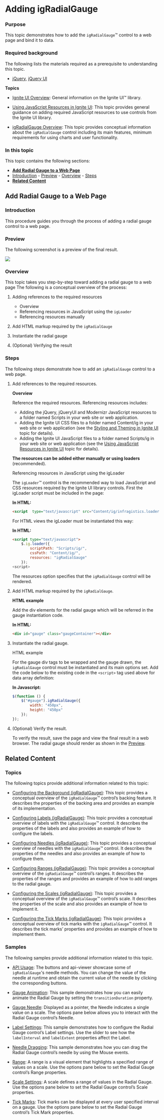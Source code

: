 ﻿<!--
|metadata|
{
    "fileName": "igradialgauge-getting-started-with-igradialgauge",
    "controlName": "igRadialGauge",
    "tags": ["Getting Started","How Do I"]
}
|metadata|
-->

# Adding igRadialGauge


### Purpose

This topic demonstrates how to add the `igRadialGauge`™ control to a web page and bind it to data.

### Required background

The following lists the materials required as a prerequisite to understanding this topic.

-   [jQuery](http://learn.jquery.com/), [jQuery UI](http://jqueryui.com/)

**Topics**

- [Ignite UI Overview](NetAdvantage-for-jQuery-Overview.html): General information on the Ignite UI™ library.

- [Using JavaScript Resources in Ignite UI](Deployment-Guide-JavaScript-Resources.html): This topic provides general guidance on adding required JavaScript resources to use controls from the Ignite UI library.

- [igRadialGauge Overview](igRadialGauge-igRadialGauge-Overview.html): This topic provides conceptual information about the `igRadialGauge` control including its main features, minimum requirements for using charts and user functionality.

### In this topic

This topic contains the following sections:

-   [**Add Radial Gauge to a Web Page**](#add-radial-gauge)
   -   [Introduction](#introduction)
    -   [Preview](#preview)
    -   [Overview](#overview)
    -   [Steps](#steps)
-   [**Related Content**](#related-content)



## <a id="add-radial-gauge"></a>Add Radial Gauge to a Web Page
### <a id="introduction"></a>Introduction

This procedure guides you through the process of adding a radial gauge control to a web page.

### <a id="preview"></a>Preview

The following screenshot is a preview of the final result.

![](images/igRadialGauge_Getting_Started_01.png)

### <a id="overview"></a>Overview

This topic takes you step-by-step toward adding a radial gauge to a web page The following is a conceptual overview of the process:

1.  Adding references to the required resources
    -   Overview
    -   Referencing resources in JavaScript using the `igLoader`
    -   Referencing resources manually

2.  Add HTML markup required by the `igRadialGauge`
3.  Instantiate the radial gauge 
4.  (Optional) Verifying the result

### <a id="steps"></a>Steps

The following steps demonstrate how to add an `igRadialGauge` control to a web page.

1. Add references to the required resources.

	**Overview**
	
	Reference the required resources. Referencing resources includes:
	
	-   Adding the jQuery, jQueryUI and Modernizr JavaScript resources to a folder named Scripts in your web site or web application.
	-   Adding the Ignite UI CSS files to a folder named Content/ig in your web site or web application (see the [Styling and Theming in Ignite UI](Deployment-Guide-Styling-and-Theming.html) topic for details).
	-   Adding the Ignite UI JavaScript files to a folder named Scripts/ig in your web site or web application (see the [Using JavaScript Resources in Ignite UI](Deployment-Guide-JavaScript-Resources.html) topic for details).
	
	**The resources can be added either manually or using loaders** (recommended).
	
	Referencing resources in JavaScript using the igLoader
	
	The `igLoader`™ control is the recommended way to load JavaScript and CSS resources required by the Ignite UI library controls. First the igLoader script must be included in the page:
	
	**In HTML:**
	
	```html
	<script  type="text/javascript" src="Content/ig/infragistics.loader.js"></script>
	```
	
	For HTML views the igLoader must be instantiated this way:
	
	**In HTML:**
	
	```html
	<script type="text/javascript">
	    $.ig.loader({
	        scriptPath: "Scripts/ig/",
	        cssPath: "Content/ig/",
	        resources: "igRadialGauge"
	    });
	<script>
	```
	
	The resources option specifies that the `igRadialGauge` control will be rendered.

2. Add HTML markup required by the `igRadialGauge`.

	**HTML example**
	
	Add the div elements for the radial gauge which will be referred in the gauge instantiation code.
	
	**In HTML:**
	
	```html
	<div id="gauge" class="gaugeContainer"></div>
	```

3. Instantiate the radial gauge.

	HTML example
	
	For the gauge div tags to be wrapped and the gauge drawn, the `igRadialGauge` control must be instantiated and its main options set. Add the code below to the existing code in the `<script>` tag used above for data array definition:
	
	**In Javascript:**
	
	```js
	$(function () {
	    $("#gauge").igRadialGauge({
	        width: "450px",
	        height: "450px"
	    });
	});
	```  

4. (Optional) Verify the result.

	To verify the result, save the page and view the final result in a web browser. The radial gauge should render as shown in the [Preview](#preview).



## <a id="related-content"></a>Related Content
### Topics

The following topics provide additional information related to this topic:

- [Configuring the Background (igRadialGauge)](igRadialGauge-Configuring-the-Backing.html): This topic provides a conceptual overview of the `igRadialGauge`™ control’s backing feature. It describes the properties of the backing area and provides an example of its implementation.

- [Configuring Labels (igRadialGauge)](igRadialGauge-Configuring-Labels.html): This topic provides a conceptual overview of labels with the `igRadialGauge`™ control. It describes the properties of the labels and also provides an example of how to configure the labels.

- [Configuring Needles (igRadialGauge)](igRadialGauge-Configuring-Needles.html): This topic provides a conceptual overview of needles with the `igRadialGauge`™ control. It describes the properties of the needles and also provides an example of how to configure them.

- [Configuring Ranges (igRadialGauge)](igRadialGauge-Configuring-Ranges.html): This topic provides a conceptual overview of the `igRadialGauge`™ control’s ranges. It describes the properties of the ranges and provides an example of how to add ranges to the radial gauge.

- [Configuring the Scales (igRadialGauge)](igRadialGauge-Configuring-the-Scales.html): This topic provides a conceptual overview of the `igRadialGauge`™ control’s scale. It describes the properties of the scale and also provides an example of how to implement it.

- [Configuring the Tick Marks (igRadialGauge)](igRadialGauge-Configuring-Tick-Marks.html): This topic provides a conceptual overview of tick marks with the `igRadialGauge`™ control. It describes the tick marks’ properties and provides an example of how to implement them.

### Samples

The following samples provide additional information related to this topic.

- [API Usage](%%SamplesUrl%%/radial-gauge/api-usage): The buttons and api-viewer showcase some of `igRadialGauge`'s needle methods. You can change the value of the needle at runtime and obtain the current value of the needle by clicking the corresponding buttons.

- [Gauge Animation](%%SamplesUrl%%/radial-gauge/motion-framework): This sample demonstrates how you can easily animate the Radial Gauge by setting the `transitionDuration` property.

- [Gauge Needle](%%SamplesUrl%%/radial-gauge/gauge-needle): Displayed as a pointer, the Needle indicates a single value on a scale. The options pane below allows you to interact with the Radial Gauge control’s Needle.

- [Label Settings](igradialgauge-configuring-labels.html#lable-example):  This sample demonstrates how to configure the Radial Gauge control’s Label settings. Use the slider to see how the `labelInterval` and `labelExtent` properties affect the Label.

- [Needle Dragging](%%SamplesUrl%%/radial-gauge/drag-needle): This sample demonstrates how you can drag the Radial Gauge control’s needle by using the Mouse events.

- [Range](%%SamplesUrl%%/radial-gauge/range): A range is a visual element that highlights a specified range of values on a scale. Use the options pane below to set the Radial Gauge control’s Range properties.

- [Scale Settings](%%SamplesUrl%%/radial-gauge/scale-settings): A scale defines a range of values in the Radial Gauge. Use the options pane below to set the Radial Gauge control’s Scale properties.

- [Tick Marks](%%SamplesUrl%%/radial-gauge/tickmarks): Tick marks can be displayed at every user specified interval on a gauge. Use the options pane below to set the Radial Gauge control’s Tick Mark properties.





 

 


